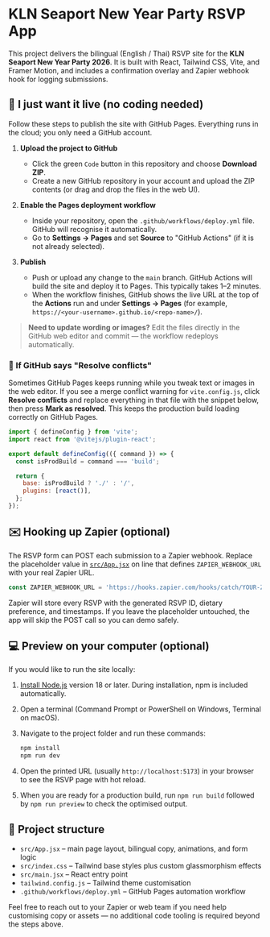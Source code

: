 # KLN Seaport New Year Party RSVP App

This project delivers the bilingual (English / Thai) RSVP site for the **KLN Seaport New Year Party 2026**. It is built with React, Tailwind CSS, Vite, and Framer Motion, and includes a confirmation overlay and Zapier webhook hook for logging submissions.

## 🤝 I just want it live (no coding needed)
Follow these steps to publish the site with GitHub Pages. Everything runs in the cloud; you only need a GitHub account.

1. **Upload the project to GitHub**
   - Click the green `Code` button in this repository and choose **Download ZIP**.
   - Create a new GitHub repository in your account and upload the ZIP contents (or drag and drop the files in the web UI).

2. **Enable the Pages deployment workflow**
   - Inside your repository, open the `.github/workflows/deploy.yml` file. GitHub will recognise it automatically.
   - Go to **Settings → Pages** and set **Source** to "GitHub Actions" (if it is not already selected).

3. **Publish**
   - Push or upload any change to the `main` branch. GitHub Actions will build the site and deploy it to Pages. This typically takes 1–2 minutes.
   - When the workflow finishes, GitHub shows the live URL at the top of the **Actions** run and under **Settings → Pages** (for example, `https://<your-username>.github.io/<repo-name>/`).

> **Need to update wording or images?** Edit the files directly in the GitHub web editor and commit — the workflow redeploys automatically.

### 🚧 If GitHub says "Resolve conflicts"
Sometimes GitHub Pages keeps running while you tweak text or images in the web editor. If you see a merge conflict warning for `vite.config.js`, click **Resolve conflicts** and replace everything in that file with the snippet below, then press **Mark as resolved**. This keeps the production build loading correctly on GitHub Pages.

```js
import { defineConfig } from 'vite';
import react from '@vitejs/plugin-react';

export default defineConfig(({ command }) => {
  const isProdBuild = command === 'build';

  return {
    base: isProdBuild ? './' : '/',
    plugins: [react()],
  };
});
```

## ✉️ Hooking up Zapier (optional)
The RSVP form can POST each submission to a Zapier webhook. Replace the placeholder value in [`src/App.jsx`](src/App.jsx) on line that defines `ZAPIER_WEBHOOK_URL` with your real Zapier URL.

```js
const ZAPIER_WEBHOOK_URL = 'https://hooks.zapier.com/hooks/catch/YOUR-ZAPIER-ID';
```

Zapier will store every RSVP with the generated RSVP ID, dietary preference, and timestamps. If you leave the placeholder untouched, the app will skip the POST call so you can demo safely.

## 💻 Preview on your computer (optional)
If you would like to run the site locally:

1. [Install Node.js](https://nodejs.org/) version 18 or later. During installation, npm is included automatically.
2. Open a terminal (Command Prompt or PowerShell on Windows, Terminal on macOS).
3. Navigate to the project folder and run these commands:

   ```bash
   npm install
   npm run dev
   ```

4. Open the printed URL (usually `http://localhost:5173`) in your browser to see the RSVP page with hot reload.
5. When you are ready for a production build, run `npm run build` followed by `npm run preview` to check the optimised output.

## 📁 Project structure
- `src/App.jsx` – main page layout, bilingual copy, animations, and form logic
- `src/index.css` – Tailwind base styles plus custom glassmorphism effects
- `src/main.jsx` – React entry point
- `tailwind.config.js` – Tailwind theme customisation
- `.github/workflows/deploy.yml` – GitHub Pages automation workflow

Feel free to reach out to your Zapier or web team if you need help customising copy or assets — no additional code tooling is required beyond the steps above.
